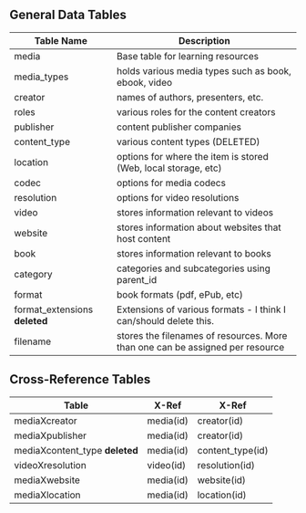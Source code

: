 ## General Data Tables

|Table Name|Description|
|---|---|
|media|Base table for learning resources|
|media_types|holds various media types such as book, ebook, video|
|creator|names of authors, presenters, etc.|
|roles|various roles for the content creators|
|publisher|content publisher companies|
|content_type|various content types (DELETED)|
|location|options for where the item is stored (Web, local storage, etc)|
|codec|options for media codecs|
|resolution|options for video resolutions|
|video|stores information relevant to videos|
|website|stores information about websites that host content|
|book|stores information relevant to books|
|category|categories and subcategories using parent_id|
|format|book formats (pdf, ePub, etc)|
|format_extensions **deleted**|Extensions of various formats - I think I can/should delete this.|
|filename|stores the filenames of resources. More than one can be assigned per resource|

## Cross-Reference Tables

|Table|X-Ref|X-Ref|
|---|---|---|
|mediaXcreator|media(id)|creator(id)|
|mediaXpublisher|media(id)|creator(id)|
|mediaXcontent_type **deleted**|media(id)|content_type(id)| 
|videoXresolution|video(id)|resolution(id)|
|mediaXwebsite|media(id)|website(id)|
|mediaXlocation|media(id)|location(id)|